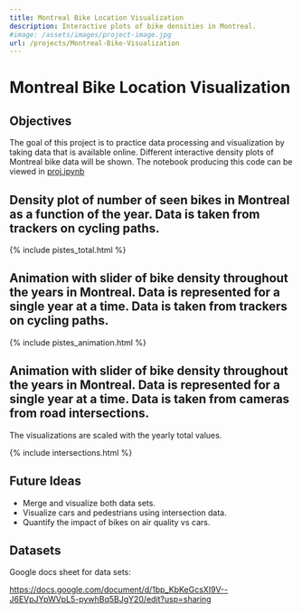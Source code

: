 ```yaml
---
title: Montreal Bike Location Visualization
description: Interactive plots of bike densities in Montreal.
#image: /assets/images/project-image.jpg
url: /projects/Montreal-Bike-Visualization
---
```

# Montreal Bike Location Visualization

## Objectives 

The goal of this project is to practice data processing and visualization by taking data that is available online. Different interactive density plots of Montreal bike data will be shown. The notebook producing this code can be viewed in [proj.ipynb](https://github.com/alexandrekhoury/alexandrekhoury.github.io/blob/9a534b1d8311803dac4aa03c0a171da3a4da885b/projects/Montreal-Bike-Visualization/proj.ipynb)

## Density plot of number of seen bikes in Montreal as a function of the year. Data is taken from trackers on cycling paths.

{% include pistes_total.html %}

## Animation with slider of bike density throughout the years in Montreal. Data is represented for a single year at a time. Data is taken from trackers on cycling paths.

{% include pistes_animation.html %}

## Animation with slider of bike density throughout the years in Montreal. Data is represented for a single year at a time. Data is taken from cameras from road intersections.

The visualizations are scaled with the yearly total values.

{% include intersections.html %}

## Future Ideas

- Merge and visualize both data sets. 
- Visualize cars and pedestrians using intersection data.
- Quantify the impact of bikes on air quality vs cars.

## Datasets

Google docs sheet for data sets: 

https://docs.google.com/document/d/1bp_KbKeGcsXI9V--J6EVpJYpWVpL5-pywhBq5BJgY20/edit?usp=sharing

